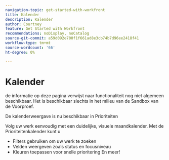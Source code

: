 ```yaml
---
navigation-topic: get-started-with-workfront
title: Kalender
description: Kalender
author: Courtney
feature: Get Started with Workfront
recommendations: noDisplay, noCatalog
source-git-commit: a59d092e700f1f661ad8e3cb74b7d96ee2418f41
workflow-type: tm+mt
source-wordcount: '66'
ht-degree: 0%

---
```



# Kalender

<span class="preview"> de informatie op deze pagina verwijst naar functionaliteit nog niet algemeen beschikbaar. Het is beschikbaar slechts in het milieu van de Sandbox van de Voorproef.</span>

De kalenderweergave is nu beschikbaar in Prioriteiten

Volg uw werk eenvoudig met een duidelijke, visuele maandkalender. Met de Prioriteitenkalender kunt u

* Filters gebruiken om uw werk te zoeken
* Velden weergeven zoals status en focusniveau
* Kleuren toepassen voor snelle prioritering
En meer!